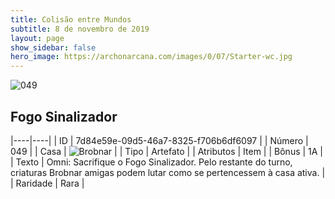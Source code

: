 ```yaml
---
title: Colisão entre Mundos
subtitle: 8 de novembro de 2019
layout: page
show_sidebar: false
hero_image: https://archonarcana.com/images/0/07/Starter-wc.jpg
---
```


![049](https://cdn.keyforgegame.com/media/card_front/pt/452_049_FCF8VQQJ26MG_pt.png)

## Fogo Sinalizador

|----|----|
| ID | 7d84e59e-09d5-46a7-8325-f706b6df6097 |
| Número | 049 |
| Casa | ![Brobnar](https://archonarcana.com/images/thumb/e/e0/Brobnar.png/22px-Brobnar.png "Brobnar") |
| Tipo | Artefato |
| Atributos | Item |
| Bônus | 1A |
| Texto | Omni: Sacrifique o Fogo Sinalizador. Pelo restante do turno, criaturas Brobnar amigas podem lutar como se pertencessem à casa ativa. |
| Raridade | Rara |
